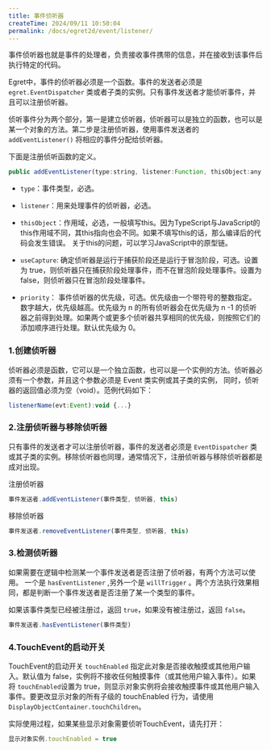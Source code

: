 ```yaml
---
title: 事件侦听器
createTime: 2024/09/11 10:50:04
permalink: /docs/egret2d/event/listener/
---
```

事件侦听器也就是事件的处理者，负责接收事件携带的信息，并在接收到该事件后执行特定的代码。

Egret中，事件的侦听器必须是一个函数。事件的发送者必须是 `egret.EventDispatcher` 类或者子类的实例。只有事件发送者才能侦听事件，并且可以注册侦听器。

侦听事件分为两个部分，第一是建立侦听器，侦听器可以是独立的函数，也可以是某一个对象的方法。第二步是注册侦听器，使用事件发送者的 `addEventListener()` 将相应的事件分配给侦听器。

下面是注册侦听函数的定义。

```javascript
public addEventListener(type:string, listener:Function, thisObject:any, useCapture:boolean = false, priority:number = 0)
```

* `type`：事件类型，必选。

* `listener`：用来处理事件的侦听器，必选。

* `thisObject`：作用域，必选，一般填写this。因为TypeScript与JavaScript的this作用域不同，其this指向也会不同。如果不填写this的话，那么编译后的代码会发生错误。 关于this的问题，可以学习JavaScript中的原型链。

* `useCapture`: 确定侦听器是运行于捕获阶段还是运行于冒泡阶段，可选。设置为 true，则侦听器只在捕获阶段处理事件，而不在冒泡阶段处理事件。设置为 false，则侦听器只在冒泡阶段处理事件。

* `priority`： 事件侦听器的优先级，可选。优先级由一个带符号的整数指定。数字越大，优先级越高。优先级为 n 的所有侦听器会在优先级为 n -1 的侦听器之前得到处理。如果两个或更多个侦听器共享相同的优先级，则按照它们的添加顺序进行处理。默认优先级为 0。

### 1.创建侦听器

侦听器必须是函数，它可以是一个独立函数，也可以是一个实例的方法。侦听器必须有一个参数，并且这个参数必须是 Event 类实例或其子类的实例， 同时，侦听器的返回值必须为空（void）。范例代码如下：

```javascript
listenerName(evt:Event):void {...}
```

### 2.注册侦听器与移除侦听器

只有事件的发送者才可以注册侦听器，事件的发送者必须是 `EventDispatcher` 类或其子类的实例。移除侦听器也同理，通常情况下，注册侦听器与移除侦听器都是成对出现。

注册侦听器

```javascript
事件发送者.addEventListener(事件类型, 侦听器, this)
```

移除侦听器

```javascript
事件发送者.removeEventListener(事件类型, 侦听器, this)
```

### 3.检测侦听器

如果需要在逻辑中检测某一个事件发送者是否注册了侦听器，有两个方法可以使用。 一个是 `hasEventListener` ,另外一个是 `willTrigger` 。两个方法执行效果相同，都是判断一个事件发送者是否注册了某一个类型的事件。

如果该事件类型已经被注册过，返回 `true`，如果没有被注册过，返回 `false`。

```javascript
事件发送者.hasEventListener(事件类型)
```

### 4.TouchEvent的启动开关

TouchEvent的启动开关 `touchEnabled` 指定此对象是否接收触摸或其他用户输入。默认值为 false，实例将不接收任何触摸事件（或其他用户输入事件）。如果将 `touchEnabled`设置为 true，则显示对象实例将会接收触摸事件或其他用户输入事件。要更改显示对象的所有子级的 touchEnabled 行为，请使用 `DisplayObjectContainer.touchChildren`。

实际使用过程，如果某些显示对象需要侦听TouchEvent，请先打开：
```javascript
显示对象实例.touchEnabled = true
```
